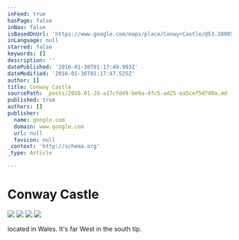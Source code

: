 ```yaml
---
inFeed: true
hasPage: false
inNav: false
isBasedOnUrl: 'https://www.google.com/maps/place/Conwy+Castle/@53.280059,-8.3080406,6z/data=!4m2!3m1!1s0x48651e85d4cd176d:0x4c407a5d3d49f90c'
inLanguage: null
starred: false
keywords: []
description: ''
datePublished: '2016-01-30T01:17:49.993Z'
dateModified: '2016-01-30T01:17:47.525Z'
author: []
title: Conway Castle
sourcePath: _posts/2016-01-28-a17cfd49-be0a-4fc5-ad25-ea5cef5d7d0a.md
published: true
authors: []
publisher:
  name: google.com
  domain: www.google.com
  url: null
  favicon: null
_context: 'http://schema.org'
_type: Article

---
```

# Conway Castle
![](https://lh4.googleusercontent.com/-UE33SQEk7ng/VGxfoqNbPjI/AAAAAAAAAA4/WBH-howC95c/s410-k-no/)
![](https://the-grid-user-content.s3-us-west-2.amazonaws.com/d5a1d191-9f78-4c62-9a6d-46a0bd71e0a1.jpg)
![](https://the-grid-user-content.s3-us-west-2.amazonaws.com/153b6f9c-7221-422b-990f-024bd79d8bc8.jpg)
![](https://the-grid-user-content.s3-us-west-2.amazonaws.com/b5cdb90c-de21-44d0-aad2-d112b8f7ee7a.jpg)

located in Wales. It's far West in the south tip.